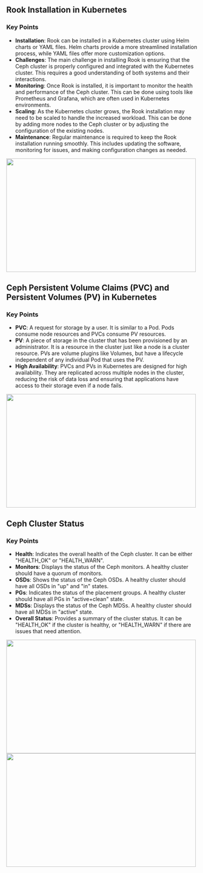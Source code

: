 
## Rook Installation in Kubernetes

### Key Points
- **Installation**: Rook can be installed in a Kubernetes cluster using Helm charts or YAML files. Helm charts provide a more streamlined installation process, while YAML files offer more customization options.
- **Challenges**: The main challenge in installing Rook is ensuring that the Ceph cluster is properly configured and integrated with the Kubernetes cluster. This requires a good understanding of both systems and their interactions.
- **Monitoring**: Once Rook is installed, it is important to monitor the health and performance of the Ceph cluster. This can be done using tools like Prometheus and Grafana, which are often used in Kubernetes environments.
- **Scaling**: As the Kubernetes cluster grows, the Rook installation may need to be scaled to handle the increased workload. This can be done by adding more nodes to the Ceph cluster or by adjusting the configuration of the existing nodes.
- **Maintenance**: Regular maintenance is required to keep the Rook installation running smoothly. This includes updating the software, monitoring for issues, and making configuration changes as needed.

<img src="https://media.licdn.com/dms/image/D5622AQEX6Xt-3BcmPQ/feedshare-shrink_1280/0/1711906278926?e=1715212800&v=beta&t=Bb4q5JwV4f-bhNYm9urUbMn4ZA07A6Dl2exlCLJ9mik" width="500" height="300">


## Ceph Persistent Volume Claims (PVC) and Persistent Volumes (PV) in Kubernetes

### Key Points
- **PVC**: A request for storage by a user. It is similar to a Pod. Pods consume node resources and PVCs consume PV resources.
- **PV**: A piece of storage in the cluster that has been provisioned by an administrator. It is a resource in the cluster just like a node is a cluster resource. PVs are volume plugins like Volumes, but have a lifecycle independent of any individual Pod that uses the PV.
- **High Availability**: PVCs and PVs in Kubernetes are designed for high availability. They are replicated across multiple nodes in the cluster, reducing the risk of data loss and ensuring that applications have access to their storage even if a node fails.


<img src="https://media.licdn.com/dms/image/D5622AQEp0sMTNhhrIA/feedshare-shrink_20/0/1711906278913?e=1715212800&v=beta&t=6GMwm5515PIoUjI9eDkC3WIQpGZbbU2asqhQG6UhHlE" width="500" height="300">






## Ceph Cluster Status

### Key Points
- **Health**: Indicates the overall health of the Ceph cluster. It can be either "HEALTH_OK" or "HEALTH_WARN".
- **Monitors**: Displays the status of the Ceph monitors. A healthy cluster should have a quorum of monitors.
- **OSDs**: Shows the status of the Ceph OSDs. A healthy cluster should have all OSDs in "up" and "in" states.
- **PGs**: Indicates the status of the placement groups. A healthy cluster should have all PGs in "active+clean" state.
- **MDSs**: Displays the status of the Ceph MDSs. A healthy cluster should have all MDSs in "active" state.
- **Overall Status**: Provides a summary of the cluster status. It can be "HEALTH_OK" if the cluster is healthy, or "HEALTH_WARN" if there are issues that need attention.


<img src="https://media.licdn.com/dms/image/D5622AQF6O1iDmQswiQ/feedshare-shrink_1280/0/1711906278901?e=1715212800&v=beta&t=LrhgP4HKR_v-a4V4BuQR1E7wwTy34DhAnNe6tBIYqJE" width="500" height="300">

<img src="https://media.licdn.com/dms/image/D5622AQEWjdIccZPdHA/feedshare-shrink_1280/0/1711906278914?e=1715212800&v=beta&t=2GZaJT0XnJ6pvUUUiM1GiixgRDOAqUO63ymeRIH5ZUs" width="500" height="300">

